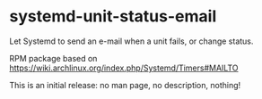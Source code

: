 # systemd-unit-status-email
Let Systemd to send an e-mail when a unit fails, or change status.

RPM package based on https://wiki.archlinux.org/index.php/Systemd/Timers#MAILTO

This is an initial release: no man page, no description, nothing!
